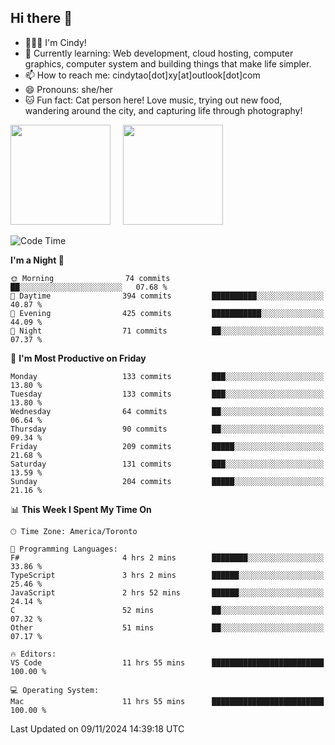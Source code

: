 ## Hi there 👋

<!--
**xinyue296/xinyue296** is a ✨ _special_ ✨ repository because its `README.md` (this file) appears on your GitHub profile.

Here are some ideas to get you started:

- 🔭 I’m currently working on ...
- 🌱 I’m currently learning ...
- 👯 I’m looking to collaborate on ...
- 🤔 I’m looking for help with ...
- 💬 Ask me about ...
- 📫 How to reach me: ...
- 😄 Pronouns: ...
- ⚡ Fun fact: ...
-->
- 👩🏻‍💻 I'm Cindy!
- 🌱 Currently learning: Web development, cloud hosting, computer graphics, computer system and building things that make life simpler.
- 📫 How to reach me: cindytao[dot]xy[at]outlook[dot]com
- 😄 Pronouns: she/her
- 🐱 Fun fact: Cat person here! Love music, trying out new food, wandering around the city, and capturing life through photography!

<!--Github Status: start-->
<div align="left">
  <img height="160em" src="https://github-readme-stats-topaz-two-25.vercel.app/api?username=xinyue296&theme=react&show_icons=true&count_private=true&include_orgs=true&hide=contribs,issues" />
    &nbsp;&nbsp;&nbsp;
  <img height="160em" src="https://github-readme-stats-cindy-taos-projects.vercel.app/api/top-langs/?username=xinyue296&theme=react&count_private=true&include_orgs=true&layout=compact" />
</div>
<!-- Github Status: end-->

<!--START_SECTION:waka-->
![Code Time](http://img.shields.io/badge/Code%20Time-167%20hrs%2049%20mins-blue)

**I'm a Night 🦉** 

```text
🌞 Morning                74 commits          ██░░░░░░░░░░░░░░░░░░░░░░░   07.68 % 
🌆 Daytime                394 commits         ██████████░░░░░░░░░░░░░░░   40.87 % 
🌃 Evening                425 commits         ███████████░░░░░░░░░░░░░░   44.09 % 
🌙 Night                  71 commits          ██░░░░░░░░░░░░░░░░░░░░░░░   07.37 % 
```
📅 **I'm Most Productive on Friday** 

```text
Monday                   133 commits         ███░░░░░░░░░░░░░░░░░░░░░░   13.80 % 
Tuesday                  133 commits         ███░░░░░░░░░░░░░░░░░░░░░░   13.80 % 
Wednesday                64 commits          ██░░░░░░░░░░░░░░░░░░░░░░░   06.64 % 
Thursday                 90 commits          ██░░░░░░░░░░░░░░░░░░░░░░░   09.34 % 
Friday                   209 commits         █████░░░░░░░░░░░░░░░░░░░░   21.68 % 
Saturday                 131 commits         ███░░░░░░░░░░░░░░░░░░░░░░   13.59 % 
Sunday                   204 commits         █████░░░░░░░░░░░░░░░░░░░░   21.16 % 
```


📊 **This Week I Spent My Time On** 

```text
🕑︎ Time Zone: America/Toronto

💬 Programming Languages: 
F#                       4 hrs 2 mins        ████████░░░░░░░░░░░░░░░░░   33.86 % 
TypeScript               3 hrs 2 mins        ██████░░░░░░░░░░░░░░░░░░░   25.46 % 
JavaScript               2 hrs 52 mins       ██████░░░░░░░░░░░░░░░░░░░   24.14 % 
C                        52 mins             ██░░░░░░░░░░░░░░░░░░░░░░░   07.32 % 
Other                    51 mins             ██░░░░░░░░░░░░░░░░░░░░░░░   07.17 % 

🔥 Editors: 
VS Code                  11 hrs 55 mins      █████████████████████████   100.00 % 

💻 Operating System: 
Mac                      11 hrs 55 mins      █████████████████████████   100.00 % 
```


 Last Updated on 09/11/2024 14:39:18 UTC
<!--END_SECTION:waka-->
